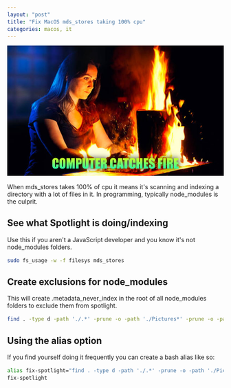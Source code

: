 ```yaml
---
layout: "post"
title: "Fix MacOS mds_stores taking 100% cpu"
categories: macos, it
---
```

<img src="/assets/mds-stores.jpg" alt="mds_stores" class="banner"/>

When mds_stores takes 100% of cpu it means it's scanning and indexing a directory with a lot of files in it. In
programming, typically node_modules is the culprit.

<!--more-->

## See what Spotlight is doing/indexing

Use this if you aren't a JavaScript developer and you know it's not node_modules folders.

``` bash
sudo fs_usage -w -f filesys mds_stores
```

## Create exclusions for node_modules

This will create .metadata_never_index in the root of all node_modules folders to exclude them from spotlight.

``` bash
find . -type d -path './.*' -prune -o -path './Pictures*' -prune -o -path './Library*' -prune -o -path '*node_modules/*' -prune -o -type d -name 'node_modules' -exec touch '{}/.metadata_never_index' \; -print
```

## Using the alias option

If you find yourself doing it frequently you can create a bash alias like so:

``` bash
alias fix-spotlight="find . -type d -path './.*' -prune -o -path './Pictures*' -prune -o -path './Library*' -prune -o -path '*node_modules/*' -prune -o -type d -name 'node_modules' -exec touch '{}/.metadata_never_index' \; -print"
fix-spotlight
```